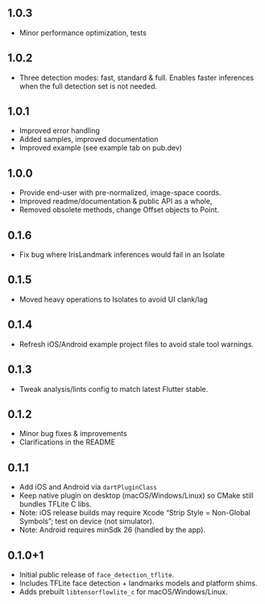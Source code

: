## 1.0.3
-  Minor performance optimization, tests

## 1.0.2
-  Three detection modes: fast, standard & full. Enables faster inferences when the full detection set is not needed.

## 1.0.1
-  Improved error handling 
-  Added samples, improved documentation 
-  Improved example (see example tab on pub.dev)

## 1.0.0
-  Provide end-user with pre-normalized, image-space coords. 
-  Improved readme/documentation & public API as a whole,
-  Removed obsolete methods, change Offset objects to Point.

## 0.1.6
-  Fix bug where IrisLandmark inferences would fail in an Isolate

## 0.1.5
-  Moved heavy operations to Isolates to avoid UI clank/lag

## 0.1.4
-  Refresh iOS/Android example project files to avoid stale tool warnings.

## 0.1.3
- Tweak analysis/lints config to match latest Flutter stable.

## 0.1.2
- Minor bug fixes & improvements
- Clarifications in the README

## 0.1.1
- Add iOS and Android via `dartPluginClass`
- Keep native plugin on desktop (macOS/Windows/Linux) so CMake still bundles TFLite C libs.
- Note: iOS release builds may require Xcode “Strip Style = Non-Global Symbols”; test on device (not simulator).
- Note: Android requires minSdk 26 (handled by the app).

## 0.1.0+1
- Initial public release of `face_detection_tflite`.
- Includes TFLite face detection + landmarks models and platform shims.
- Adds prebuilt `libtensorflowlite_c` for macOS/Windows/Linux.
